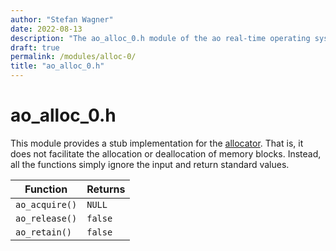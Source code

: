 ```yaml
---
author: "Stefan Wagner"
date: 2022-08-13
description: "The ao_alloc_0.h module of the ao real-time operating system."
draft: true
permalink: /modules/alloc-0/
title: "ao_alloc_0.h"
---
```


# ao_alloc_0.h

This module provides a stub implementation for the [allocator](alloc.md). That is, it does not facilitate the allocation or deallocation of memory blocks. Instead, all the functions simply ignore the input and return standard values.

| Function | Returns |
|----------|---------|
| `ao_acquire()` | `NULL` |
| `ao_release()` | `false` |
| `ao_retain()` | `false` |
